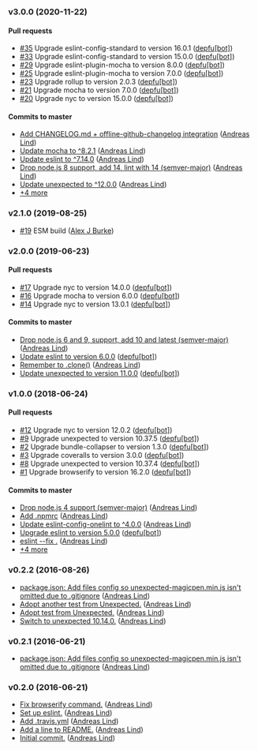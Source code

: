 ### v3.0.0 (2020-11-22)

#### Pull requests

- [#35](https://github.com/unexpectedjs/unexpected-magicpen/pull/35) Upgrade eslint-config-standard to version 16.0.1 ([depfu[bot]](mailto:23717796+depfu[bot]@users.noreply.github.com))
- [#33](https://github.com/unexpectedjs/unexpected-magicpen/pull/33) Upgrade eslint-config-standard to version 15.0.0 ([depfu[bot]](mailto:23717796+depfu[bot]@users.noreply.github.com))
- [#29](https://github.com/unexpectedjs/unexpected-magicpen/pull/29) Upgrade eslint-plugin-mocha to version 8.0.0 ([depfu[bot]](mailto:23717796+depfu[bot]@users.noreply.github.com))
- [#25](https://github.com/unexpectedjs/unexpected-magicpen/pull/25) Upgrade eslint-plugin-mocha to version 7.0.0 ([depfu[bot]](mailto:23717796+depfu[bot]@users.noreply.github.com))
- [#23](https://github.com/unexpectedjs/unexpected-magicpen/pull/23) Upgrade rollup to version 2.0.3 ([depfu[bot]](mailto:23717796+depfu[bot]@users.noreply.github.com))
- [#21](https://github.com/unexpectedjs/unexpected-magicpen/pull/21) Upgrade mocha to version 7.0.0 ([depfu[bot]](mailto:23717796+depfu[bot]@users.noreply.github.com))
- [#20](https://github.com/unexpectedjs/unexpected-magicpen/pull/20) Upgrade nyc to version 15.0.0 ([depfu[bot]](mailto:23717796+depfu[bot]@users.noreply.github.com))

#### Commits to master

- [Add CHANGELOG.md + offline-github-changelog integration](https://github.com/unexpectedjs/unexpected-magicpen/commit/bc0514fb4440b52bf09e68a8ace01c62a648dc0e) ([Andreas Lind](mailto:andreaslindpetersen@gmail.com))
- [Update mocha to ^8.2.1](https://github.com/unexpectedjs/unexpected-magicpen/commit/6027e667a7b4d1b6a0da7dfee500a4009f04b9bb) ([Andreas Lind](mailto:andreaslindpetersen@gmail.com))
- [Update eslint to ^7.14.0](https://github.com/unexpectedjs/unexpected-magicpen/commit/ac7376b67b0278eb9e1fe0f4c22513644486de58) ([Andreas Lind](mailto:andreaslindpetersen@gmail.com))
- [Drop node.js 8 support, add 14, lint with 14 \(semver-major\)](https://github.com/unexpectedjs/unexpected-magicpen/commit/606755a90eec7f3fb9a8f54b9eef0b2b0ac406e8) ([Andreas Lind](mailto:andreaslindpetersen@gmail.com))
- [Update unexpected to ^12.0.0](https://github.com/unexpectedjs/unexpected-magicpen/commit/04ed4a70809d6a18e876df1718c67bef156e1b3b) ([Andreas Lind](mailto:andreaslindpetersen@gmail.com))
- [+4 more](https://github.com/unexpectedjs/unexpected-magicpen/compare/v2.1.0...v3.0.0)

### v2.1.0 (2019-08-25)

- [#19](https://github.com/unexpectedjs/unexpected-magicpen/pull/19) ESM build ([Alex J Burke](mailto:alex@alexjeffburke.com))

### v2.0.0 (2019-06-23)

#### Pull requests

- [#17](https://github.com/unexpectedjs/unexpected-magicpen/pull/17) Upgrade nyc to version 14.0.0 ([depfu[bot]](mailto:depfu[bot]@users.noreply.github.com))
- [#16](https://github.com/unexpectedjs/unexpected-magicpen/pull/16) Upgrade mocha to version 6.0.0 ([depfu[bot]](mailto:depfu[bot]@users.noreply.github.com))
- [#14](https://github.com/unexpectedjs/unexpected-magicpen/pull/14) Upgrade nyc to version 13.0.1 ([depfu[bot]](mailto:depfu[bot]@users.noreply.github.com))

#### Commits to master

- [Drop node.js 6 and 9, support, add 10 and latest \(semver-major\)](https://github.com/unexpectedjs/unexpected-magicpen/commit/207e1ed635896ca2786acf6b3ab0152af05cee97) ([Andreas Lind](mailto:andreaslindpetersen@gmail.com))
- [Update eslint to version 6.0.0](https://github.com/unexpectedjs/unexpected-magicpen/commit/fe26acbeadc3bda938a68b005881b6f63f44becf) ([depfu[bot]](mailto:23717796+depfu[bot]@users.noreply.github.com))
- [Remember to .clone\(\)](https://github.com/unexpectedjs/unexpected-magicpen/commit/5c3dfdedf7a6871785dcd1aedef72210511164f7) ([Andreas Lind](mailto:andreas.lind@peakon.com))
- [Update unexpected to version 11.0.0](https://github.com/unexpectedjs/unexpected-magicpen/commit/173937b6a835279c2d22c9aa379d81801af6e078) ([depfu[bot]](mailto:depfu[bot]@users.noreply.github.com))

### v1.0.0 (2018-06-24)

#### Pull requests

- [#12](https://github.com/unexpectedjs/unexpected-magicpen/pull/12) Upgrade nyc to version 12.0.2 ([depfu[bot]](mailto:depfu[bot]@users.noreply.github.com))
- [#9](https://github.com/unexpectedjs/unexpected-magicpen/pull/9) Upgrade unexpected to version 10.37.5 ([depfu[bot]](mailto:bot@depfu.com))
- [#2](https://github.com/unexpectedjs/unexpected-magicpen/pull/2) Upgrade bundle-collapser to version 1.3.0 ([depfu[bot]](mailto:bot@depfu.com))
- [#3](https://github.com/unexpectedjs/unexpected-magicpen/pull/3) Upgrade coveralls to version 3.0.0 ([depfu[bot]](mailto:bot@depfu.com))
- [#8](https://github.com/unexpectedjs/unexpected-magicpen/pull/8) Upgrade unexpected to version 10.37.4 ([depfu[bot]](mailto:bot@depfu.com))
- [#1](https://github.com/unexpectedjs/unexpected-magicpen/pull/1) Upgrade browserify to version 16.2.0 ([depfu[bot]](mailto:bot@depfu.com))

#### Commits to master

- [Drop node.js 4 support \(semver-major\)](https://github.com/unexpectedjs/unexpected-magicpen/commit/36f5165b947b9875ffffc9cdc5fe31110876a8e9) ([Andreas Lind](mailto:andreaslindpetersen@gmail.com))
- [Add .npmrc](https://github.com/unexpectedjs/unexpected-magicpen/commit/a35b4a680422abf814d635ce38eb8b97fbcda853) ([Andreas Lind](mailto:andreaslindpetersen@gmail.com))
- [Update eslint-config-onelint to ^4.0.0](https://github.com/unexpectedjs/unexpected-magicpen/commit/664ca33df08e3c200dd75392f4ba490d11a970a6) ([Andreas Lind](mailto:andreaslindpetersen@gmail.com))
- [Upgrade eslint to version 5.0.0](https://github.com/unexpectedjs/unexpected-magicpen/commit/3b5a4ec79d6c4640746bcbb9712b313152d72451) ([depfu[bot]](mailto:depfu[bot]@users.noreply.github.com))
- [eslint --fix .](https://github.com/unexpectedjs/unexpected-magicpen/commit/37f35d2d23179163e7cced43bf7cd4c311c91e5e) ([Andreas Lind](mailto:andreaslindpetersen@gmail.com))
- [+4 more](https://github.com/unexpectedjs/unexpected-magicpen/compare/v0.2.2...v1.0.0)

### v0.2.2 (2016-08-26)

- [package.json: Add files config so unexpected-magicpen.min.js isn't omitted due to .gitignore](https://github.com/unexpectedjs/unexpected-magicpen/commit/5ef0592359beb51722ddd990bd15bdfa2d13f6a4) ([Andreas Lind](mailto:andreas@one.com))
- [Adopt another test from Unexpected.](https://github.com/unexpectedjs/unexpected-magicpen/commit/93484f784268bb86501037fd099a97006e43ee97) ([Andreas Lind](mailto:andreas@one.com))
- [Adopt test from Unexpected.](https://github.com/unexpectedjs/unexpected-magicpen/commit/a5dcda4013ec8bc82ccd05c701e77767f1690537) ([Andreas Lind](mailto:andreas@one.com))
- [Switch to unexpected 10.14.0.](https://github.com/unexpectedjs/unexpected-magicpen/commit/818b6b699b9b7ce33c2867a84669fe61d09c2d6b) ([Andreas Lind](mailto:andreas@one.com))

### v0.2.1 (2016-06-21)

- [package.json: Add files config so unexpected-magicpen.min.js isn't omitted due to .gitignore](https://github.com/unexpectedjs/unexpected-magicpen/commit/72be69535dd2271c8ade2af21b3f821614ace4f5) ([Andreas Lind](mailto:andreas@one.com))

### v0.2.0 (2016-06-21)

- [Fix browserify command.](https://github.com/unexpectedjs/unexpected-magicpen/commit/47fa6620091902b5bb59969f72c2eadc4fa73d2a) ([Andreas Lind](mailto:andreas@one.com))
- [Set up eslint.](https://github.com/unexpectedjs/unexpected-magicpen/commit/da452fafdeed61461d9556a1d9c77a36bd478e0b) ([Andreas Lind](mailto:andreas@one.com))
- [Add .travis.yml](https://github.com/unexpectedjs/unexpected-magicpen/commit/38bc8202f7207e585489c7557d9a249582d2c660) ([Andreas Lind](mailto:andreas@one.com))
- [Add a line to README.](https://github.com/unexpectedjs/unexpected-magicpen/commit/6ce5a01036143c04de1c4821a54f1c33cefe2e39) ([Andreas Lind](mailto:andreas@one.com))
- [Initial commit.](https://github.com/unexpectedjs/unexpected-magicpen/commit/9fec0ec991ff1ff341df65844ede1fbf852dc298) ([Andreas Lind](mailto:andreas@one.com))

